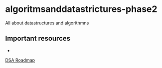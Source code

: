 # algoritmsanddatastrictures-phase2
All about datastructures and algorithmns

## Important resources
- <a href="https://www.geeksforgeeks.org/complete-roadmap-to-learn-dsa-from-scratch/" target="_blank">
DSA Roadmap
</a>
